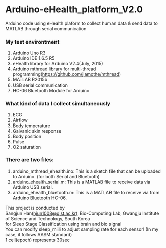 # Arduino-eHealth_platform_V2.0
Arduino code using eHealth plaform to collect human data &amp; send data to MATLAB through serial communication

### My test environtment
1) Arduino Uno R3<br />
2) Arduino IDE 1.6.5 R5<br />
3) eHealth library for Arduino V2.4(July, 2015)<br />
4) Arduino mthread library for multi-thread programming(https://github.com/jlamothe/mthread)<br />
5) MATLAB R2015b<br />
6) USB serial communication<br />
7) HC-06 Bluetooth Module for Arduino<br />

### What kind of data I collect simultaneously
1) ECG<br />
2) Airflow<br />
3) Body temperature<br />
4) Galvanic skin response<br />
5) Body position<br />
6) Pulse<br />
7) O2 saturation<br />

### There are two files:
1) arduino_mthread_ehealth.ino: This is a sketch file that can be uploaded to Arduino. (for both Serial and Bluetooth)<br />
2) arduino_ehealth_serial.m: This is a MATLAB file to receive data via Arduino USB serial.<br />
3) arduino_ehealth_bluetooth.m: This is a MATLAB file to receive via from Arduino Bluetooth HC-06.<br />

This project is conducted by<br />
Sangjun Han(hjun1008@gist.ac.kr), Bio-Computing Lab, Gwangju Institute of Science and Technology, South Korea<br />
for Sleep Stage Classification using brain and bio signal<br />
You can modify sleep_miili to adjust sampling rate for each sensor! (In my case, it follows AASM standard)<br />
1 cell(epoch) represents 30sec<br />
